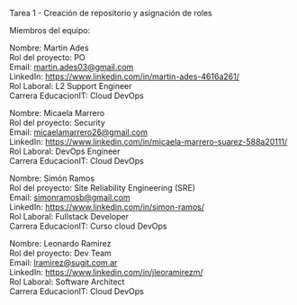 Tarea 1 - Creación de repositorio y asignación de roles

Miembros del equipo:

Nombre: Martin Ades\
Rol del proyecto: PO\
Email: martin.ades03@gmail.com\
LinkedIn: https://www.linkedin.com/in/martin-ades-4616a261/ \
Rol Laboral: L2 Support Engineer\
Carrera EducacionIT: Cloud DevOps

Nombre:  Micaela Marrero\
Rol del proyecto: Security\
Email: micaelamarrero26@gmail.com\
LinkedIn: https://www.linkedin.com/in/micaela-marrero-suarez-588a20111/ \
Rol Laboral: DevOps Engineer\
Carrera EducacionIT: Cloud DevOps

Nombre: Simón Ramos\
Rol del proyecto: Site Reliability Engineering (SRE)\
Email: simonramosb@gmail.com\
LinkedIn: https://www.linkedin.com/in/simon-ramos/ \
Rol Laboral: Fullstack Developer\
Carrera EducacionIT: Curso cloud DevOps

Nombre: Leonardo Ramirez\
Rol del proyecto: Dev Team\
Email: lramirez@sugit.com.ar\
LinkedIn: https://www.linkedin.com/in/jleoramirezm/ \
Rol Laboral: Software Architect\
Carrera EducacionIT: Cloud DevOps